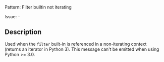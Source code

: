 Pattern: Filter builtin not iterating

Issue: -

## Description

Used when the `filter` built-in is referenced in a non-iterating context (returns an iterator in Python 3). This message can't be emitted when using Python >= 3.0.
